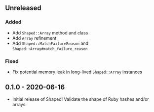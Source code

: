 ## Unreleased
### Added
- Add `Shaped::Array` method and class
- Add `Array` refinement
- Add `Shaped::MatchFailureReason` and `Shaped::Array#match_failure_reason`

### Fixed
- Fix potential memory leak in long-lived `Shaped::Array` instances

## 0.1.0 - 2020-06-16
- Initial release of Shaped! Validate the shape of Ruby hashes and/or arrays.
